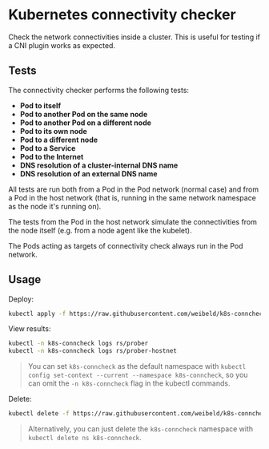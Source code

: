 # Kubernetes connectivity checker

Check the network connectivities inside a cluster. This is useful for testing if a CNI plugin works as expected.

## Tests

The connectivity checker performs the following tests:

- **Pod to itself**
- **Pod to another Pod on the same node**
- **Pod to another Pod on a different node**
- **Pod to its own node**
- **Pod to a different node**
- **Pod to a Service**
- **Pod to the Internet**
- **DNS resolution of a cluster-internal DNS name**
- **DNS resolution of an external DNS name**

All tests are run both from a Pod in the Pod network (normal case) and from a Pod in the host network (that is, running in the same network namespace as the node it's running on).

The tests from the Pod in the host network simulate the connectivities from the node itself (e.g. from a node agent like the kubelet).

The Pods acting as targets of connectivity check always run in the Pod network.

## Usage

Deploy:

```bash
kubectl apply -f https://raw.githubusercontent.com/weibeld/k8s-conncheck/master/k8s-conncheck.yaml
```

View results:

```bash
kubectl -n k8s-conncheck logs rs/prober
kubectl -n k8s-conncheck logs rs/prober-hostnet
```

> You can set `k8s-conncheck` as the default namespace with `kubectl config set-context --current --namespace k8s-conncheck`, so you can omit the `-n k8s-conncheck` flag in the kubectl commands.

Delete:

```bash
kubectl delete -f https://raw.githubusercontent.com/weibeld/k8s-conncheck/master/k8s-conncheck.yaml
```

> Alternatively, you can just delete the `k8s-conncheck` namespace with `kubectl delete ns k8s-conncheck`.
